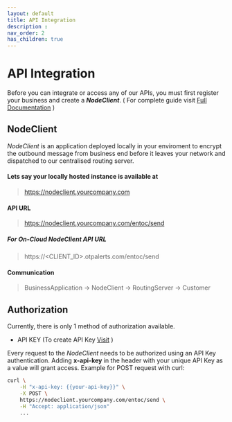 ```yaml
---
layout: default
title: API Integration
description : 
nav_order: 2
has_children: true
---
```

# API Integration
Before you can integrate or access any of our APIs, you must first register  your business and create a **_NodeClient_**.
( For complete guide visit [Full Documentation](/docs/server-contak/public2/index.html#send-message) )

## NodeClient
_NodeClient_ is an application deployed locally in your enviroment to encrypt the outbound message from business end before it leaves your network and dispatched to our centralised routing server. 

#### Lets say your locally hosted instance is available at
> https://nodeclient.yourcompany.com

#### API URL
> https://nodeclient.yourcompany.com/entoc/send


##### For On-Cloud _NodeClient_ API URL
>  https://&lt;CLIENT_ID&gt;.otpalerts.com/entoc/send

#### Communication
> BusinessApplication &rarr; NodeClient &rarr; RoutingServer &rarr; Customer 


## Authorization
Currently, there is only 1 method of authorization available. 
 * API KEY (To create API Key [Visit](/docs/guide/api/1_create_api.html) )

Every request to the _NodeClient_ needs to be authorized using an API Key authentication. Adding **x-api-key** in the header with your unique API Key as a value will grant access.
Example for POST request with curl:
```bash
curl \
    -H "x-api-key: {{your-api-key}}" \
    -X POST \
    https://nodeclient.yourcompany.com/entoc/send \
    -H "Accept: application/json"
    ...
```


